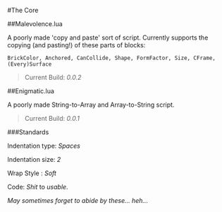 #The Core

##Malevolence.lua

A poorly made 'copy and paste' sort of script.
Currently supports the copying (and pasting!) of these parts of blocks:

`BrickColor, Anchored, CanCollide, Shape, FormFactor, Size, CFrame, (Every)Surface`

> Current Build: *0.0.2*

##Enigmatic.lua

A poorly made String-to-Array and Array-to-String script.

> Current Build: *0.0.1*


###Standards

Indentation type: *Spaces*

Indentation size: *2*

Wrap Style      : *Soft*

Code: *Shit* to *usable*.

*May sometimes forget to abide by these... heh...*
